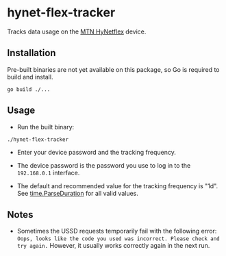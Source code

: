 # hynet-flex-tracker

Tracks data usage on the [MTN HyNetflex](https://mtnbusiness.com.ng/hynetflex) device.

## Installation

Pre-built binaries are not yet available on this package, so Go is required to build and install.

```shell script
go build ./...
```

## Usage

- Run the built binary:

```shell script
./hynet-flex-tracker
```

- Enter your device password and the tracking frequency.

- The device password is the password you use to log in to the `192.168.0.1` interface.

- The default and recommended value for the tracking frequency is "1d". See [time.ParseDuration](https://golang.org/pkg/time/#ParseDuration) for all valid values.  

## Notes

- Sometimes the USSD requests temporarily fail with the following error: `Oops, looks like the code you used was incorrect. Please check and try again.` However, it usually works correctly again in the next run.